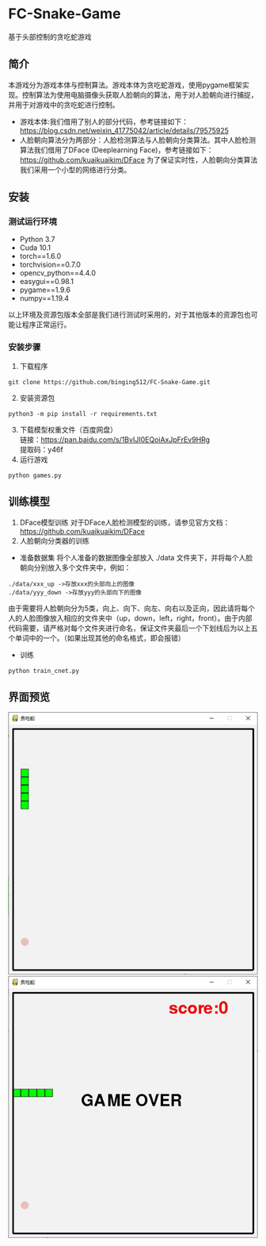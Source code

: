 # FC-Snake-Game
基于头部控制的贪吃蛇游戏
## 简介
本游戏分为游戏本体与控制算法。游戏本体为贪吃蛇游戏，使用pygame框架实现。控制算法为使用电脑摄像头获取人脸朝向的算法，用于对人脸朝向进行捕捉，并用于对游戏中的贪吃蛇进行控制。<br>
- 游戏本体:我们借用了别人的部分代码，参考链接如下：
https://blog.csdn.net/weixin_41775042/article/details/79575925 <br>
- 人脸朝向算法分为两部分：人脸检测算法与人脸朝向分类算法。其中人脸检测算法我们借用了DFace (Deeplearning Face)，参考链接如下：
https://github.com/kuaikuaikim/DFace 
为了保证实时性，人脸朝向分类算法我们采用一个小型的网络进行分类。

## 安装
### 测试运行环境
- Python 3.7
- Cuda 10.1
- torch==1.6.0
- torchvision==0.7.0
- opencv_python==4.4.0
- easygui==0.98.1
- pygame==1.9.6
- numpy==1.19.4

以上环境及资源包版本全部是我们进行测试时采用的，对于其他版本的资源包也可能让程序正常运行。
### 安装步骤
1. 下载程序
``` shell
git clone https://github.com/binging512/FC-Snake-Game.git
```
2. 安装资源包
``` shell
python3 -m pip install -r requirements.txt
```
3. 下载模型权重文件（百度网盘）<br>
链接：https://pan.baidu.com/s/1BvIJI0EQoiAxJpFrEv9HRg <br>
提取码：y46f <br>
4. 运行游戏
``` shell
python games.py
```
## 训练模型
1. DFace模型训练
对于DFace人脸检测模型的训练，请参见官方文档：https://github.com/kuaikuaikim/DFace
2. 人脸朝向分类器的训练
- 准备数据集
将个人准备的数据图像全部放入 ./data 文件夹下，并将每个人脸朝向分别放入多个文件夹中，例如：
```
./data/xxx_up ->存放xxx的头部向上的图像
./data/yyy_down ->存放yyy的头部向下的图像
```
由于需要将人脸朝向分为5类，向上、向下、向左、向右以及正向，因此请将每个人的人脸图像放入相应的文件夹中（up，down，left，right，front）。由于内部代码需要，请严格对每个文件夹进行命名，保证文件夹最后一个下划线后为以上五个单词中的一个。（如果出现其他的命名格式，即会报错）
- 训练
``` shell
python train_cnet.py
```
## 界面预览
<img src="./1.jpg" width="800">
<img src="./2.jpg" width="800">




